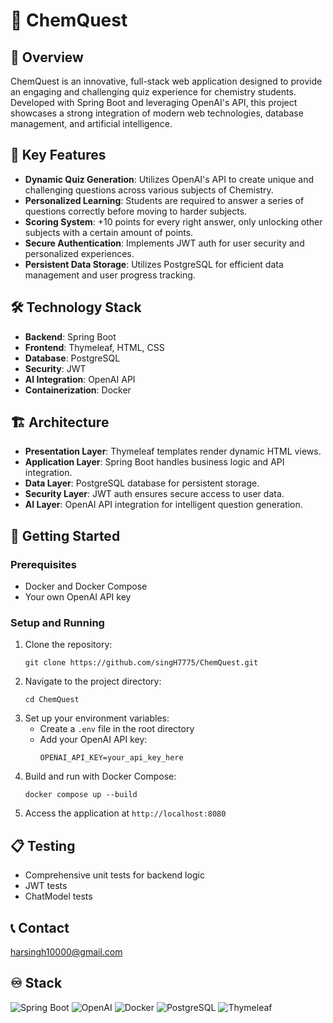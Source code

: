 # 📘 ChemQuest

## 🌟 Overview

ChemQuest is an innovative, full-stack web application designed to provide an engaging and challenging quiz experience for chemistry students. Developed with Spring Boot and leveraging OpenAI's API, this project showcases a strong integration of modern web technologies, database management, and artificial intelligence.

## 🔑 Key Features

- **Dynamic Quiz Generation**: Utilizes OpenAI's API to create unique and challenging questions across various subjects of Chemistry.
- **Personalized Learning**: Students are required to answer a series of questions correctly before moving to harder subjects.
- **Scoring System**: +10 points for every right answer, only unlocking other subjects with a certain amount of points.
- **Secure Authentication**: Implements JWT auth for user security and personalized experiences.
- **Persistent Data Storage**: Utilizes PostgreSQL for efficient data management and user progress tracking.

## 🛠 Technology Stack

- **Backend**: Spring Boot
- **Frontend**: Thymeleaf, HTML, CSS
- **Database**: PostgreSQL
- **Security**: JWT
- **AI Integration**: OpenAI API
- **Containerization**: Docker

## 🏗 Architecture

- **Presentation Layer**: Thymeleaf templates render dynamic HTML views.
- **Application Layer**: Spring Boot handles business logic and API integration.
- **Data Layer**: PostgreSQL database for persistent storage.
- **Security Layer**: JWT auth ensures secure access to user data.
- **AI Layer**: OpenAI API integration for intelligent question generation.

## 🚀 Getting Started

### Prerequisites

- Docker and Docker Compose
- Your own OpenAI API key

### Setup and Running

1. Clone the repository:
   ```
   git clone https://github.com/singH7775/ChemQuest.git
   ```
2. Navigate to the project directory:
   ```
   cd ChemQuest
   ```
3. Set up your environment variables:
   - Create a `.env` file in the root directory
   - Add your OpenAI API key:
     ```
     OPENAI_API_KEY=your_api_key_here
     ```
4. Build and run with Docker Compose:
   ```
   docker compose up --build
   ```
5. Access the application at `http://localhost:8080`

## 📋 Testing

- Comprehensive unit tests for backend logic
- JWT tests
- ChatModel tests

## 📞 Contact

harsingh10000@gmail.com

## ♾️ Stack

![Spring Boot](https://img.shields.io/badge/-Spring%20Boot-6DB33F?style=flat-square&logo=spring&logoColor=white)
![OpenAI](https://img.shields.io/badge/-OpenAI-412991?style=flat-square&logo=openai&logoColor=white)
![Docker](https://img.shields.io/badge/-Docker-2496ED?style=flat-square&logo=docker&logoColor=white)
![PostgreSQL](https://img.shields.io/badge/-PostgreSQL-336791?style=flat-square&logo=postgresql&logoColor=white)
![Thymeleaf](https://img.shields.io/badge/-Thymeleaf-005F0F?style=flat-square&logo=thymeleaf&logoColor=white)
